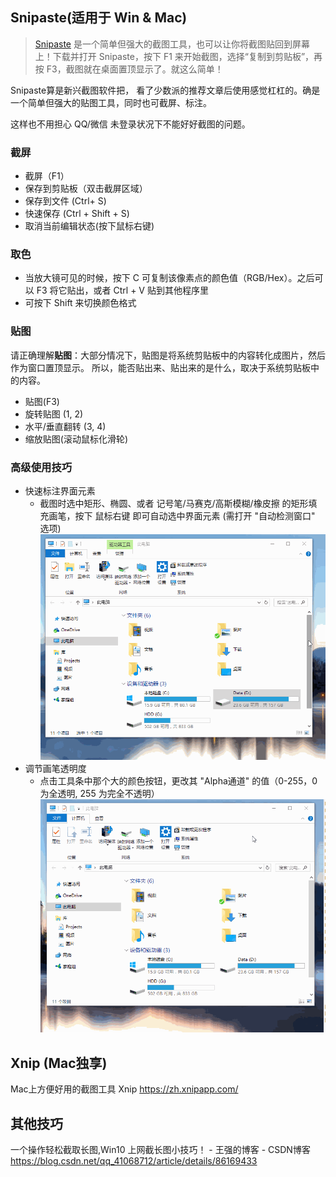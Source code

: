 ## Snipaste(适用于 Win & Mac)

> [Snipaste][1] 是一个简单但强大的截图工具，也可以让你将截图贴回到屏幕上！下载并打开 Snipaste，按下 F1 来开始截图，选择“复制到剪贴板”，再按 F3，截图就在桌面置顶显示了。就这么简单！

Snipaste算是新兴截图软件把， 看了少数派的推荐文章后使用感觉杠杠的。确是一个简单但强大的贴图工具，同时也可截屏、标注。

这样也不用担心 QQ/微信 未登录状况下不能好好截图的问题。

### 截屏

* 截屏（F1）
* 保存到剪贴板（双击截屏区域）
* 保存到文件 (Ctrl+ S)
* 快速保存 (Ctrl + Shift + S)
* 取消当前编辑状态(按下鼠标右键)

### 取色

* 当放大镜可见的时候，按下 C 可复制该像素点的颜色值（RGB/Hex）。之后可以 F3 将它贴出，或者 Ctrl + V 贴到其他程序里
* 可按下 Shift 来切换颜色格式

### 贴图

请正确理解**贴图**：大部分情况下，贴图是将系统剪贴板中的内容转化成图片，然后作为窗口置顶显示。
所以，能否贴出来、贴出来的是什么，取决于系统剪贴板中的内容。

* 贴图(F3)
* 旋转贴图 (1, 2)
* 水平/垂直翻转 (3, 4)
* 缩放贴图(滚动鼠标化滑轮)

### 高级使用技巧

* 快速标注界面元素
  * 截图时选中矩形、椭圆、或者 记号笔/马赛克/高斯模糊/橡皮擦 的矩形填充画笔，按下 鼠标右键 即可自动选中界面元素  (需打开 "自动检测窗口" 选项)
  ![图snipaste快速标注界面元素](./图snipaste快速标注界面元素.gif)
* 调节画笔透明度
  * 点击工具条中那个大的颜色按钮，更改其 "Alpha通道" 的值（0-255，0 为全透明, 255 为完全不透明）
  ![图snipaste调节画笔透明度](./图snipaste调节画笔透明度.gif)

## Xnip (Mac独享)

Mac上方便好用的截图工具 Xnip
<https://zh.xnipapp.com/>

## 其他技巧

一个操作轻松截取长图,Win10 上网截长图小技巧！ - 王强的博客 - CSDN博客
<https://blog.csdn.net/qq_41068712/article/details/86169433>

[1]: https://zh.snipaste.com/

